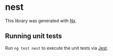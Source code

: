 # nest

This library was generated with [Nx](https://nx.dev).

## Running unit tests

Run `ng test nest` to execute the unit tests via [Jest](https://jestjs.io).
